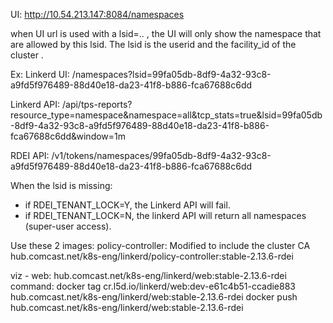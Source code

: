 UI: http://10.54.213.147:8084/namespaces


when UI url is used with a lsid=.. , the UI will only show the namespace that are allowed by this lsid.
The lsid is the userid  and the facility_id of the cluster .

Ex: 
Linkerd UI: /namespaces?lsid=99fa05db-8df9-4a32-93c8-a9fd5f976489-88d40e18-da23-41f8-b886-fca67688c6dd

Linkerd API: /api/tps-reports?resource_type=namespace&namespace=all&tcp_stats=true&lsid=99fa05db-8df9-4a32-93c8-a9fd5f976489-88d40e18-da23-41f8-b886-fca67688c6dd&window=1m

RDEI API: /v1/tokens/namespaces/99fa05db-8df9-4a32-93c8-a9fd5f976489-88d40e18-da23-41f8-b886-fca67688c6dd

When the lsid is missing:
 - if RDEI_TENANT_LOCK=Y, the Linkerd API will fail.
 - if RDEI_TENANT_LOCK=N, the linkerd API will return all namespaces (super-user access).


Use these 2 images:
policy-controller:  Modified to include the cluster CA
     hub.comcast.net/k8s-eng/linkerd/policy-controller:stable-2.13.6-rdei

viz - web:
     hub.comcast.net/k8s-eng/linkerd/web:stable-2.13.6-rdei
     command: 
        docker tag cr.l5d.io/linkerd/web:dev-e61c4b51-ccadie883 hub.comcast.net/k8s-eng/linkerd/web:stable-2.13.6-rdei
        docker push hub.comcast.net/k8s-eng/linkerd/web:stable-2.13.6-rdei
             

